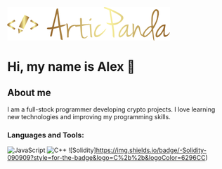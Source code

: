 ![Header](https://github.com/Artic-Panda/Artic-Panda/blob/main/assets/2.png)

# Hi, my name is Alex 👋 

## About me

I am a full-stock programmer developing crypto projects. I love learning new technologies and improving my programming skills.

### Languages and Tools:

![JavaScript](https://img.shields.io/badge/-JavaScript-090909?style=for-the-badge&logo=JavaScript&logoColor=E9D54D)
![C++](https://img.shields.io/badge/-C++-090909?style=for-the-badge&logo=C%2b%2b&logoColor=6296CC)
![Solidity]https://img.shields.io/badge/-Solidity-090909?style=for-the-badge&logo=C%2b%2b&logoColor=6296CC)